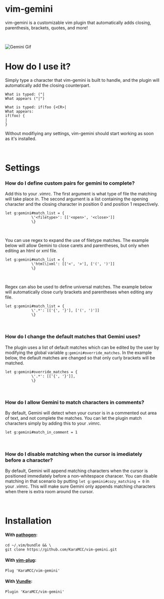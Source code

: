 # vim-gemini
vim-gemini is a customizable vim plugin that automatically adds closing, parenthesis, brackets, quotes, and more!

<br/>

![Gemini Gif](https://user-images.githubusercontent.com/56435971/68540940-42799300-0367-11ea-9389-cc77efafc4c2.gif)

# How do I use it?
Simply type a character that vim-gemini is built to handle, and the plugin will automatically add the closing counterpart.
```
What is typed: ("|
What appears ("|")
```

```
What is typed: if(foo {<CR>|
What appears:
if(foo) {
|
}
```
Without modifiying any settings, vim-gemini should start working as soon as it's installed.

<br/>

# Settings
### How do I define custom pairs for gemini to complete?
Add this to your .vimrc. The first argument <filetype> is what type of file the matching will take place in. The second argument is a list containing the opening character and the closing character in position 0 and position 1 respectively.
```
let g:gemini#match_list = {
            \'<filetype>': [['<open>', '<close>']]
            \}
```

<br/>

You can use regex to expand the use of filetype matches. The example below will allow Gemini to close carets and parentheses, but only when editing an html or xml file.
```
let g:gemini#match_list = {
            \'html\|xml': [['<', '>'], ['(', ')']]
            \}
```

<br/>

Regex can also be used to define universal matches. The example below will automatically close curly brackets and parentheses when editing any file.
```
let g:gemini#match_list = {
            \'.*': [['{', '}'], ['(', ')']]
            \}
```

<br/>

### How do I change the default matches that Gemini uses?
The plugin uses a list of default matches which can be edited by the user by modifying the global variable ```g:gemini#override_matches```. In the example below, the default matches are changed so that only curly brackets will be matched.
```
let g:gemini#override_matches = {
            \'.*': [['{', '}']],
            \}
```

<br/>

### How do I allow Gemini to match characters in comments?
By default, Gemini will detect when your cursor is in a commented out area of text, and not complete the matches. You can let the plugin match characters simply by adding this to your .vimrc.
```
let g:gemini#match_in_comment = 1
```

<br/>

### How do I disable matching when the cursor is imediately before a character?
By default, Gemini will append matching characters when the cursor is positioned immediately before a non-whitespace characer. You can disable matching in that scenario by putting ```let g:gemini#cozy_matching = 0``` in your .vimrc. This will make sure Gemini only appends matching characters when there is extra room around the cursor.

<br/>

# Installation
#### With [pathogen](https://github.com/tpope/vim-pathogen):
```
cd ~/.vim/bundle && \
git clone https://github.com/KaraMCC/vim-gemini.git
```

#### With [vim-plug](https://github.com/junegunn/vim-plug):
```
Plug 'KaraMCC/vim-gemini'
```

#### With [Vundle](https://github.com/VundleVim/Vundle.vim):
```
Plugin 'KaraMCC/vim-gemini'
```
